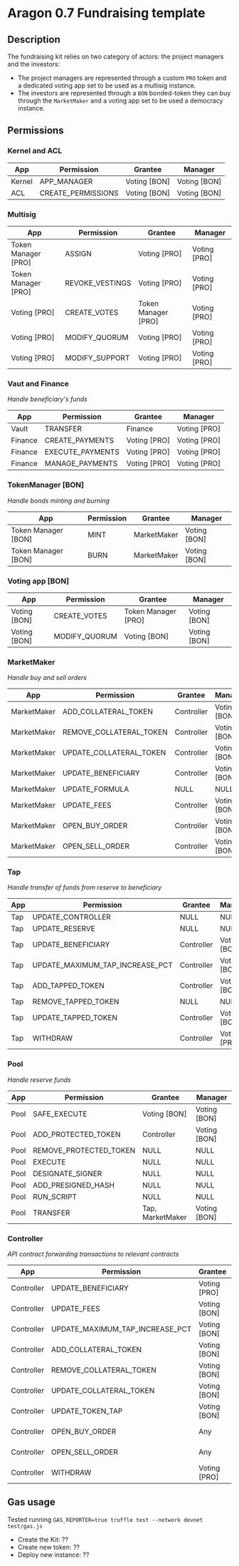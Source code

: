 # Aragon 0.7 Fundraising template

## Description

The fundraising kit relies on two category of actors: the project managers and the investors:

- The project managers are represented through a custom `PRO` token and a dedicated voting app set to be used as a multisig instance.
- The investors are represented through a `BON` bonded-token they can buy through the `MarketMaker` and a voting app set to be used a democracy instance.

## Permissions

### Kernel and ACL


| App    | Permission         | Grantee      | Manager      |
| ------ | ------------------ | ------------ | ------------ |
| Kernel | APP_MANAGER        | Voting [BON] | Voting [BON] |
| ACL    | CREATE_PERMISSIONS | Voting [BON] | Voting [BON] |

### Multisig

| App                 | Permission      | Grantee             | Manager      |
| ------------------- | --------------- | ------------------- | ------------ |
| Token Manager [PRO] | ASSIGN          | Voting [PRO]        | Voting [PRO] |
| Token Manager [PRO] | REVOKE_VESTINGS | Voting [PRO]        | Voting [PRO] |
| Voting [PRO]        | CREATE_VOTES    | Token Manager [PRO] | Voting [PRO] |
| Voting [PRO]        | MODIFY_QUORUM   | Voting [PRO]        | Voting [PRO] |
| Voting [PRO]        | MODIFY_SUPPORT  | Voting [PRO]        | Voting [PRO] |


### Vaut and Finance
_Handle beneficiary's funds_

| App     | Permission       | Grantee      | Manager      |
| ------- | ---------------- | ------------ | ------------ |
| Vault   | TRANSFER         | Finance      | Voting [PRO] |
| Finance | CREATE_PAYMENTS  | Voting [PRO] | Voting [PRO] |
| Finance | EXECUTE_PAYMENTS | Voting [PRO] | Voting [PRO] |
| Finance | MANAGE_PAYMENTS  | Voting [PRO] | Voting [PRO] |

### TokenManager [BON]
_Handle bonds minting and burning_

| App                 | Permission | Grantee     | Manager      |
| ------------------- | ---------- | ----------- | ------------ |
| Token Manager [BON] | MINT       | MarketMaker | Voting [BON] |
| Token Manager [BON] | BURN       | MarketMaker | Voting [BON] |

### Voting app [BON]

| App          | Permission    | Grantee             | Manager      |
| ------------ | ------------- | ------------------- | ------------ |
| Voting [BON] | CREATE_VOTES  | Token Manager [PRO] | Voting [BON] |
| Voting [BON] | MODIFY_QUORUM | Voting [BON]        | Voting [BON] |

### MarketMaker
_Handle buy and sell orders_

| App         | Permission              | Grantee    | Manager      |
| ----------- | ----------------------- | ---------- | ------------ |
| MarketMaker | ADD_COLLATERAL_TOKEN    | Controller | Voting [BON] |
| MarketMaker | REMOVE_COLLATERAL_TOKEN | Controller | Voting [BON] |
| MarketMaker | UPDATE_COLLATERAL_TOKEN | Controller | Voting [BON] |
| MarketMaker | UPDATE_BENEFICIARY      | Controller | Voting [BON] |
| MarketMaker | UPDATE_FORMULA          | NULL       | NULL         |
| MarketMaker | UPDATE_FEES             | Controller | Voting [BON] |
| MarketMaker | OPEN_BUY_ORDER          | Controller | Voting [BON] |
| MarketMaker | OPEN_SELL_ORDER         | Controller | Voting [BON] |

### Tap
_Handle transfer of funds from reserve to beneficiary_

| App | Permission                      | Grantee    | Manager      |
| --- | ------------------------------- | ---------- | ------------ |
| Tap | UPDATE_CONTROLLER               | NULL       | NULL         |
| Tap | UPDATE_RESERVE                  | NULL       | NULL         |
| Tap | UPDATE_BENEFICIARY              | Controller | Voting [BON] |
| Tap | UPDATE_MAXIMUM_TAP_INCREASE_PCT | Controller | Voting [BON] |
| Tap | ADD_TAPPED_TOKEN                | Controller | Voting [BON] |
| Tap | REMOVE_TAPPED_TOKEN             | NULL       | NULL         |
| Tap | UPDATE_TAPPED_TOKEN             | Controller | Voting [BON] |
| Tap | WITHDRAW                        | Controller | Voting [PRO] |

### Pool
_Handle reserve funds_

| App  | Permission             | Grantee          | Manager      |
| ---- | ---------------------- | ---------------- | ------------ |
| Pool | SAFE_EXECUTE           | Voting [BON]     | Voting [BON] |
| Pool | ADD_PROTECTED_TOKEN    | Controller       | Voting [BON] |
| Pool | REMOVE_PROTECTED_TOKEN | NULL             | NULL         |
| Pool | EXECUTE                | NULL             | NULL         |
| Pool | DESIGNATE_SIGNER       | NULL             | NULL         |
| Pool | ADD_PRESIGNED_HASH     | NULL             | NULL         |
| Pool | RUN_SCRIPT             | NULL             | NULL         |
| Pool | TRANSFER               | Tap, MarketMaker | Voting [BON] |

### Controller
_API contract forwarding transactions to relevant contracts_

| App        | Permission                      | Grantee      | Manager      |
| ---------- | ------------------------------- | ------------ | ------------ |
| Controller | UPDATE_BENEFICIARY              | Voting [PRO] | Voting [PRO] |
| Controller | UPDATE_FEES                     | Voting [BON] | Voting [BON] |
| Controller | UPDATE_MAXIMUM_TAP_INCREASE_PCT | Voting [BON] | Voting [BON] |
| Controller | ADD_COLLATERAL_TOKEN            | Voting [BON] | Voting [BON] |
| Controller | REMOVE_COLLATERAL_TOKEN         | Voting [BON] | Voting [BON] |
| Controller | UPDATE_COLLATERAL_TOKEN         | Voting [BON] | Voting [BON] |
| Controller | UPDATE_TOKEN_TAP                | Voting [BON] | Voting [BON] |
| Controller | OPEN_BUY_ORDER                  | Any          | Voting [BON] |
| Controller | OPEN_SELL_ORDER                 | Any          | Voting [BON] |
| Controller | WITHDRAW                        | Voting [PRO] | Voting [PRO] |

## Gas usage

Tested running `GAS_REPORTER=true truffle test --network devnet test/gas.js`

- Create the Kit: ??
- Create new token: ??
- Deploy new instance: ??
